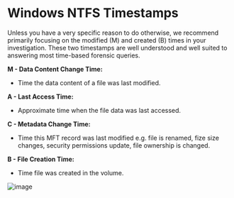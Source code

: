 # Windows NTFS Timestamps

Unless you have a very specific reason to do otherwise, we recommend primarily focusing on the modified (M) and created (B) times in your investigation. These two timestamps are well understood and well suited to answering most time-based forensic queries.

**M - Data Content Change Time:**
- Time the data content of a file was last modified.

**A - Last Access Time:**
- Approximate time when the file data was last accessed.

**C - Metadata Change Time:**
- Time this MFT record was last modified e.g. file is renamed, fize size changes, security permissions update, file ownership is changed.

**B - File Creation Time:**
- Time file was created in the volume.

![image](https://github.com/jwardsmith/Blue-Team-Scripts/assets/31498830/d2b06eeb-9774-489c-93ed-72d39efd7208)
